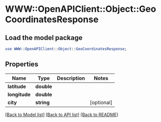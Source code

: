 # WWW::OpenAPIClient::Object::GeoCoordinatesResponse

## Load the model package
```perl
use WWW::OpenAPIClient::Object::GeoCoordinatesResponse;
```

## Properties
Name | Type | Description | Notes
------------ | ------------- | ------------- | -------------
**latitude** | **double** |  | 
**longitude** | **double** |  | 
**city** | **string** |  | [optional] 

[[Back to Model list]](../README.md#documentation-for-models) [[Back to API list]](../README.md#documentation-for-api-endpoints) [[Back to README]](../README.md)


